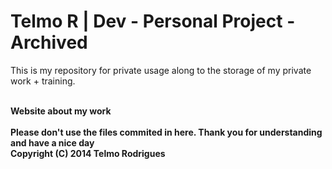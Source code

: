 Telmo R | Dev - Personal Project - Archived
=========

This is my repository for private usage along to the storage of my private work + training. <br />
<br />

<b> Website about my work<br />
<br /><b>Please don't use the files commited in here. Thank you for understanding and have a nice day
<br /><b>Copyright (C) 2014  Telmo Rodrigues
